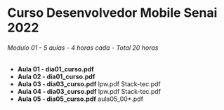 # Curso Desenvolvedor Mobile Senai 2022
###### Modulo 01 - 5 aulas - 4 horas cada - Total 20 horas

- **Aula 01 - dia01_curso.pdf**  
- **Aula 02 - dia01_curso.pdf**  
- **Aula 03 - dia03_curso.pdf**  lpw.pdf  Stack-tec.pdf 
- **Aula 04 - dia03_curso.pdf**  lpw.pdf  Stack-tec.pdf   
- **Aula 05 - dia05_curso.pdf**  aula05_00*.pdf
